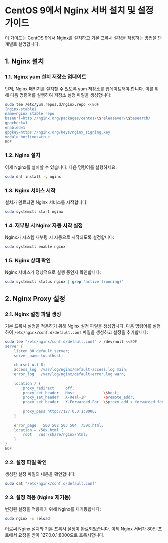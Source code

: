# CentOS 9에서 Nginx 서버 설치 및 설정 가이드

이 가이드는 CentOS 9에서 Nginx를 설치하고 기본 프록시 설정을 적용하는 방법을 단계별로 설명합니다.

## 1. Nginx 설치

### 1.1. Nginx yum 설치 저장소 업데이트

먼저, Nginx 패키지를 설치할 수 있도록 yum 저장소를 업데이트해야 합니다. 이를 위해 다음 명령어를 실행하여 저장소 설정 파일을 생성합니다:

```bash
sudo tee /etc/yum.repos.d/nginx.repo <<EOF
[nginx-stable]
name=nginx stable repo
baseurl=http://nginx.org/packages/centos/\$releasever/\$basearch/
gpgcheck=1
enabled=1
gpgkey=https://nginx.org/keys/nginx_signing.key
module_hotfixes=true
EOF
```

### 1.2. Nginx 설치

이제 Nginx를 설치할 수 있습니다. 다음 명령어를 실행하세요:

```bash
sudo dnf install -y nginx
```

### 1.3. Nginx 서비스 시작

설치가 완료되면 Nginx 서비스를 시작합니다:

```bash
sudo systemctl start nginx
```

### 1.4. 재부팅 시 Nginx 자동 시작 설정

Nginx가 시스템 재부팅 시 자동으로 시작되도록 설정합니다:

```bash
sudo systemctl enable nginx
```

### 1.5. Nginx 상태 확인

Nginx 서비스가 정상적으로 실행 중인지 확인합니다:

```bash
sudo systemctl status nginx | grep "active (running)"
```

## 2. Nginx Proxy 설정

### 2.1. Nginx 설정 파일 생성

기본 프록시 설정을 적용하기 위해 Nginx 설정 파일을 생성합니다. 다음 명령어를 실행하여 `/etc/nginx/conf.d/default.conf` 파일을 생성하고 설정을 추가합니다:

```bash
sudo tee "/etc/nginx/conf.d/default.conf" > /dev/null <<EOF
server {
    listen 80 default_server;
    server_name localhost;
    
    charset utf-8;
    access_log  /var/log/nginx/default-access.log main;
    error_log   /var/log/nginx/default-error.log warn;
    
    location / {
        proxy_redirect     off;
        proxy_set_header   Host             \$host;
        proxy_set_header   X-Real-IP        \$remote_addr;
        proxy_set_header   X-Forwarded-For  \$proxy_add_x_forwarded_for;
        
        proxy_pass http://127.0.0.1:8000;
    }
    
    error_page   500 502 503 504  /50x.html;
    location = /50x.html {
        root   /usr/share/nginx/html;
    }
}
EOF
```

### 2.2. 설정 파일 확인

생성한 설정 파일의 내용을 확인합니다:

```bash
sudo cat "/etc/nginx/conf.d/default.conf"
```

### 2.3. 설정 적용 (Nginx 재기동)

변경된 설정을 적용하기 위해 Nginx를 재기동합니다:

```bash
sudo nginx -s reload
```

이로써 Nginx 설치와 기본 프록시 설정이 완료되었습니다. 이제 Nginx 서버가 80번 포트에서 요청을 받아 127.0.0.1:8000으로 프록시합니다.